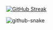 [![GitHub Streak](https://streak-stats.demolab.com?user=NitinDarker&theme=radical&border_radius=6)](https://git.io/streak-stats)

<picture>
  <source media="(prefers-color-scheme: dark)" srcset="github-snake-dark.svg" />
  <source media="(prefers-color-scheme: light)" srcset="github-snake.svg" />
  <img alt="github-snake" src="github-snake.svg" />
</picture>
